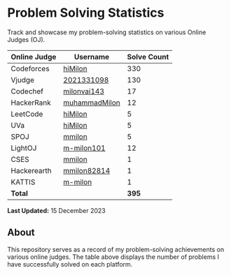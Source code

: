 # Problem Solving Statistics

Track and showcase my problem-solving statistics on various Online Judges (OJ).

| Online Judge | Username | Solve Count |
| ------------ | -------- | ----------- |
| Codeforces   | [hiMilon](https://codeforces.com/profile/mmilon82814) | 330 |
| Vjudge       | [2021331098](https://vjudge.net/user/2021331098) | 130 |
| Codechef     | [milonvai143](https://www.codechef.com/users/milonvai143) | 17  |
| HackerRank   | [muhammadMilon](https://www.hackerrank.com/profile/muhammadMilon) | 12 |
| LeetCode     | [hiMilon](https://leetcode.com/hiMilon/) | 5  |
| UVa          | [hiMilon](https://onlinejudge.org/index.php?option=com_onlinejudge&Itemid=15) | 5  |
| SPOJ         | [mmilon](https://www.spoj.com/myaccount) | 5  |
| LightOJ      | [m-milon101](https://lightoj.com/user/m-milon101)|12|
| CSES         | [mmilon](https://cses.fi/user/190846)| 1|
|Hackerearth|   [mmilon82814](https://www.hackerearth.com/@mmilon82814)|1|
|KATTIS| [m-milon](https://open.kattis.com/users/m-milon)|1|
| **Total**    |           | **395**  |

**Last Updated:** 15 December 2023

## About

This repository serves as a record of my problem-solving achievements on various online judges. The table above displays the number of problems I have successfully solved on each platform.
